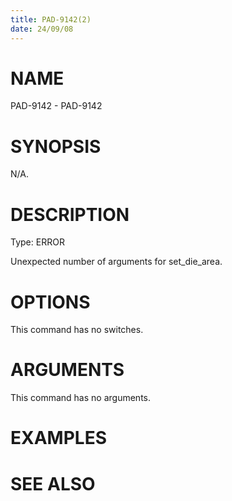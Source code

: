 ```yaml
---
title: PAD-9142(2)
date: 24/09/08
---
```


# NAME

PAD-9142 - PAD-9142

# SYNOPSIS

N/A.

# DESCRIPTION

Type: ERROR

Unexpected number of arguments for set_die_area.

# OPTIONS

This command has no switches.

# ARGUMENTS

This command has no arguments.

# EXAMPLES

# SEE ALSO
